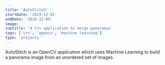 ```yaml
---
title: 'AutoStitch'
startDate: '2019-12-01'
endDate: '2019-12-09'
image: ''
subtitle: 'A C++ application to merge panoramas'
tags: ['c++', 'opencv', 'machine learning']
type: 'projects'
---
```


AutoStitch is an OpenCV application which uses Machine Learning to build a panorama image from an unordered set of images. 
